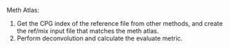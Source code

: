 Meth Atlas:
1. Get the CPG index of the reference file from other methods, and create the ref/mix input file that matches the meth atlas.
2. Perform deconvolution and calculate the evaluate metric.

